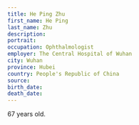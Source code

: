 ```yaml
---
title: He Ping Zhu
first_name: He Ping
last_name: Zhu
description: 
portrait: 
occupation: Ophthalmologist
employer: The Central Hospital of Wuhan
city: Wuhan
province: Hubei
country: People's Republic of China
source: 
birth_date: 
death_date: 
---
```


67 years old.